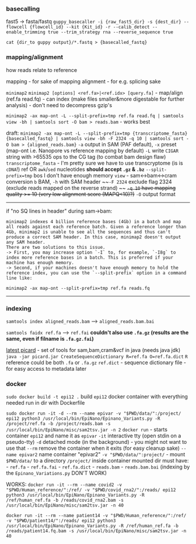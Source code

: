 ### basecalling
fast5 -> fasta/fastq
`guppy_basecaller -i {raw_fast5_dir} -s {dest_dir} --flowcell {flowcell_id} --kit {Kit_id} -r --calib_detect --enable_trimming true --trim_strategy rna --reverse_sequence true`

`cat {dir_to guppy output}/*.fastq > {basecalled_fastq}`

### mapping/alignment
how reads relate to reference

mapping - for sake of mapping
alignment - for e.g. splicing sake

`minimap2`
`minimap2 [options] <ref.fa>|<ref.idx> [query.fa]`
	- map/align (ref.fa read.fq)
	- can index (make files smaller&more digestable for further analysis)
	- don't need to decompress gzip's

`minimap2 -ax map-ont -L --split-prefix=tmp ref.fa read.fq | samtools view -bh | samtools sort -O bam > reads.bam`  - works best

draft:
	`minimap2 -ax map-ont -L --split-prefix=tmp {transcriptome_fasta} {basecalled_fastq} | samtools view -bh -F 2324 -q 10 | samtools sort -O bam > {aligned_reads.bam}`
		`-a` output in SAM (PAF default), `-x` preset (map-ont i.e. Nanopore vs reference mapping by default)
		`-L` write `CIGAR` string with >65535 ops to the CG tag (to combat bam design flaw)
		`transcriptome_fasta` - I'm pretty sure we have to use transcryptome (is is `cDNA`!) ref OR `awk`/`sed` nucleotides
			**should accept `.gz` & `.bz`**
		`--split-prefix=tmp` bos I don't have enough memory
		`view` - sam<->bam<->cram conversion
		`b` BAM, `-h` with SAM header
		~~`-F 2324` exclude flag 2324 (exclude reads mapped on the reverse strand) ~~
		~~`-q 10` have mapping quality >= 10  (very low alignment score (MAPQ<10)?)~~
		`-O` output format



****
if "no SQ lines in header" during sam->bam:
```
minimap2 indexes 4 billion reference bases (4Gb) in a batch and map all reads against each reference batch. Given a reference longer than 4Gb, minimap2 is unable to see all the sequences and thus can't produce a correct SAM header. In this case, minimap2 doesn't output any SAM header.
There are two solutions to this issue.
-> First, you may increase option `-I` to, for example, `-I8g` to index more reference bases in a batch. This is preferred if your machine has enough memory.
-> Second, if your machines doesn't have enough memory to hold the reference index, you can use the `--split-prefix` option in a command line like:
```
`minimap2 -ax map-ont --split-prefix=tmp ref.fa reads.fq`
****




### indexing
`samtools index aligned_reads.bam` --> `aligned_reads.bam.bai`

`samtools faidx ref.fa` --> `ref.fai`
	**couldn't also use `.fa.gz` (results are the same, even if filname is `.fa.gz.fai`)**

[latest picard](https://github.com/broadinstitute/picard/releases/latest) - set of tools for sam,bam,cram&vcf in java (needs java jdk)
`java -jar picard.jar CreateSequenceDictionary R=ref.fa O=ref.fa.dict`
		`R` reference could be both `.fa` or `.fa.gz`
	`ref.dict` - sequence dictionary file - for easy access to metadata later


### docker
`sudo docker build -t epi12 .`
	build `epi12` docker container with everything needed
	run in dir with Dockerfile

`sudo docker run -it -d --rm --name epivar -v "$PWD/data/":/project/ epi12 python3 /usr/local/bin/EpiNano/Epinano_Variants.py -R /project/ref.fa -b /project/reads.bam -s /usr/local/bin/EpiNano/misc/sam2tsv.jar -n 2`
	`docker run` - starts container `epi12` and name it as `epivar`
	`-it` interactive tty (open stdin on a pseudo-tty)
	`-d` detached mode (in the background) - you might not want to use that
	`--rm` remove the container when it exits (for easy cleanup sake)
	`--name epivar2` name container "epivar2"
	`-v "$PWD/data/":project/` - mount `$PWD/data/` to a directory `/project/` inside container
		mounted dir must have:
		- `ref.fa`
		- `ref.fa.fai`
		- `ref.fa.dict`
		- `reads.bam`
		- `reads.bam.bai` (indexing by the `Epinano_Variations.py` DON'T WORK)



WORKS:
`docker run -it --rm --name covid2 -v "$PWD/Human_reference/":/ref/ -v "$PWD/covid_rna2/":/reads/ epi12 python3 /usr/local/bin/EpiNano/Epinano_Variants.py -R /ref/human_ref.fa -b /reads/covid_rna2.bam -s /usr/local/bin/EpiNano/misc/sam2tsv.jar -n 40`

`docker run -it --rm --name patient14 -v "$PWD/Human_reference/":/ref/ -v "$PWD/patient14/":/reads/ epi12 python3 /usr/local/bin/EpiNano/Epinano_Variants.py -R /ref/human_ref.fa -b /reads/patient14.fq.bam -s /usr/local/bin/EpiNano/misc/sam2tsv.jar -n 40`